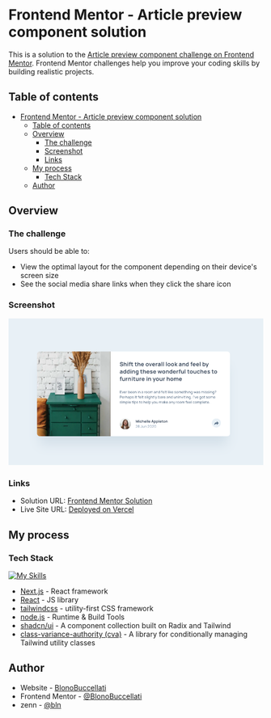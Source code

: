 # Frontend Mentor - Article preview component solution

This is a solution to the [Article preview component challenge on Frontend Mentor](https://www.frontendmentor.io/challenges/article-preview-component-dYBN_pYFT). Frontend Mentor challenges help you improve your coding skills by building realistic projects.

## Table of contents

- [Frontend Mentor - Article preview component solution](#frontend-mentor---article-preview-component-solution)
  - [Table of contents](#table-of-contents)
  - [Overview](#overview)
    - [The challenge](#the-challenge)
    - [Screenshot](#screenshot)
    - [Links](#links)
  - [My process](#my-process)
    - [Tech Stack](#tech-stack)
  - [Author](#author)

## Overview

### The challenge

Users should be able to:

- View the optimal layout for the component depending on their device's screen size
- See the social media share links when they click the share icon

### Screenshot

![](./screenshot.png)

### Links

- Solution URL: [Frontend Mentor Solution](https://www.frontendmentor.io/challenges/article-preview-component-dYBN_pYFT)
- Live Site URL: [Deployed on Vercel](https://fm-article-preview-component-pi.vercel.app/)

## My process

### Tech Stack

[![My Skills](https://skillicons.dev/icons?i=nextjs,react,tailwind,nodejs)](https://skillicons.dev)

- [Next.js](https://nextjs.org/) - React framework
- [React](https://reactjs.org/) - JS library
- [tailwindcss](https://tailwindcss.com/) - utility-first CSS framework
- [node.js](https://nodejs.org/ja) - Runtime & Build Tools
- [shadcn/ui](https://ui.shadcn.com/) - A component collection built on Radix and Tailwind
- [class-variance-authority (cva)](https://cva.style/docs) - A library for conditionally managing Tailwind utility classes

## Author

- Website - [BlonoBuccellati](https://github.com/BlonoBuccellati)
- Frontend Mentor - [@BlonoBuccellati](https://www.frontendmentor.io/profile/BlonoBuccellati)
- zenn - [@bln](https://zenn.dev/bln)
